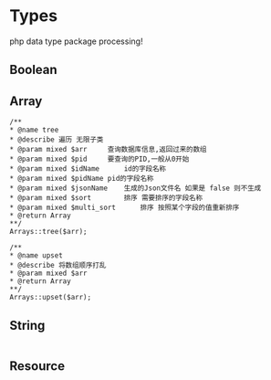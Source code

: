 # Types
php data type package processing!


## Boolean

## Array
```
/**
* @name tree
* @describe 遍历 无限子类
* @param mixed $arr		查询数据库信息,返回过来的数组
* @param mixed $pid		要查询的PID,一般从0开始
* @param mixed $idName		id的字段名称
* @param mixed $pidName	pid的字段名称
* @param mixed $jsonName	生成的Json文件名 如果是 false 则不生成
* @param mixed $sort		排序 需要排序的字段名称
* @param mixed $multi_sort		排序 按照某个字段的值重新排序
* @return Array
**/
Arrays::tree($arr);
```

```
/**
* @name upset
* @describe 将数组顺序打乱
* @param mixed $arr
* @return Array
**/
Arrays::upset($arr);
```

## String
```

```

## Resource

